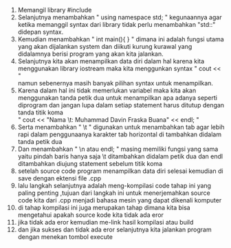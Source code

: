 
1. Memangil library #include<iostream>
2. Selanjutnya menambahkan 
" using namespace std; " 
kegunaannya agar ketika memanggil syntax dari library tidak perlu menambahkan "std::" didepan syntax.
3. Kemudian menambahkan 
" int main(){ 		} " 
dimana ini adalah fungsi utama yang akan dijalankan system dan diikuti kurung kurawal yang didalamnya berisi program yang akan kita jalankan.
4. Selanjutnya kita akan menampilkan data diri dalam hal karena kita menggunakan library iostream maka kita menggunkan syntax 
" cout << "  
namun sebenernya masih banyak pilihan syntax untuk menampilkan.
5. Karena dalam hal ini tidak memerlukan variabel maka kita akan menggunakan tanda petik dua untuk menampilkan apa adanya seperti diprogram dan jangan lupa dalam setiap statement harus ditutup dengan tanda titik koma   
" cout << "Nama \t: Muhammad Davin Fraska Buana" << endl; "
6. Serta menambahkan 
" \t "
digunakan untuk menambahkan tab agar lebih rapi dalam penggunaanya karakter tab horizontal di tambahkan didalam tanda petik dua 
7. Dan menambahkan
" \n atau endl; " 
masing memiliki fungsi yang sama yaitu pindah baris hanya saja \t ditambahkan didalam petik dua dan endl ditambahkan diujung statement sebelum titik koma
8. setelah source code program menampilkan data diri selesai kemudian di save dengan ektensi file .cpp 
9. lalu langkah selanjutnya adalah meng-kompilasi code tahap ini yang paling penting ,tujuan dari langkah ini untuk menerjemahkan source code kita dari .cpp menjadi bahasa mesin yang dapat dikenali komputer 
10. di tahap kompilasi ini juga merupakan tahap dimana kita bisa mengetahui apakah source kode kita tidak ada eror
11. jika tidak ada eror kemudian me-link hasil kompilasi atau build 
12. dan jika sukses dan tidak ada eror selanjutnya kita jalankan program dengan menekan tombol execute
